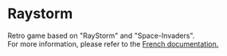 # Raystorm
Retro game based on "RayStorm" and "Space-Invaders".<br/>
For more information, please refer to the <a href="https://github.com/alexandreauda/Raystorm/blob/master/RAPPORT.pdf">French documentation.</a><br/>
